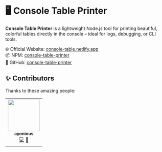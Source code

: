 # 🖥️ Console Table Printer

**Console Table Printer** is a lightweight Node.js tool for printing beautiful, colorful tables directly in the console – ideal for logs, debugging, or CLI tools.

🌐 Official Website: [console-table.netlify.app](https://console-table.netlify.app)  
📦 NPM: [console-table-printer](https://www.npmjs.com/package/console-table-printer)  
📁 GitHub: [console-table-printer](https://github.com/console-table-printer/console-table-printer)

## ✨ Contributors

Thanks to these amazing people:

<!-- ALL-CONTRIBUTORS-LIST:START - Do not remove or modify this section -->
<!-- prettier-ignore -->
<table>
  <tr>
    <td align="center"><a href="https://github.com/ayonious"><img src="https://avatars.githubusercontent.com/u/6839558?v=4" width="100px;" alt=""/><br /><sub><b>ayonious</b></sub></a><br /><a href="#code" title="Code">💻</a> <a href="#doc" title="Docs">📖</a></td>
  </tr>
</table>
<!-- ALL-CONTRIBUTORS-LIST:END -->

